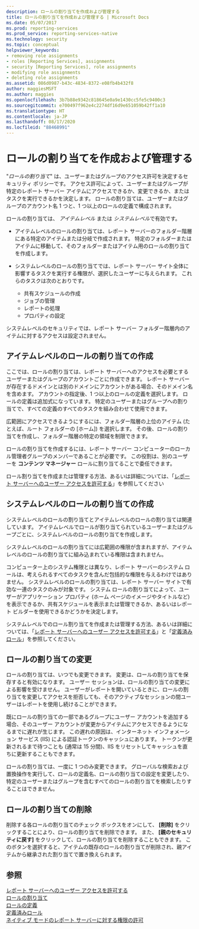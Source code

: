 ```yaml
---
description: ロールの割り当てを作成および管理する
title: ロールの割り当てを作成および管理する | Microsoft Docs
ms.date: 05/07/2017
ms.prod: reporting-services
ms.prod_service: reporting-services-native
ms.technology: security
ms.topic: conceptual
helpviewer_keywords:
- removing role assignments
- roles [Reporting Services], assignments
- security [Reporting Services], role assignments
- modifying role assignments
- deleting role assignments
ms.assetid: 086d0987-b43c-4834-8372-e08fb4b432f8
author: maggiesMSFT
ms.author: maggies
ms.openlocfilehash: 3b7b88e9342c818645e0a9e1430cc5fe5c9400c3
ms.sourcegitcommit: e700497f962e4c2274df16d9e651059b42ff1a10
ms.translationtype: HT
ms.contentlocale: ja-JP
ms.lasthandoff: 08/17/2020
ms.locfileid: "88468991"
---
```

# <a name="create-and-manage-role-assignments"></a>ロールの割り当てを作成および管理する

"*ロールの割り当て*" は、ユーザーまたはグループのアクセス許可を決定するセキュリティ ポリシーです。 アクセス許可によって、ユーザーまたはグループが特定のレポート サーバー アイテムにアクセスできるか、変更できるか、またはタスクを実行できるかを決定します。 ロールの割り当ては、ユーザーまたはグループのアカウント名 1 つと、1 つ以上のロールの定義で構成されます。

ロールの割り当ては、 *アイテムレベル* または *システムレベル*で有効です。

- アイテムレベルのロールの割り当ては、レポート サーバーのフォルダー階層にある特定のアイテムまたは分岐で作成されます。 特定のフォルダーまたはアイテムに移動して、そのフォルダーまたはアイテム用のロールの割り当てを作成します。

- システムレベルのロールの割り当てでは、レポート サーバー サイト全体に影響するタスクを実行する権限が、選択したユーザーに与えられます。 これらのタスクは次のとおりです。
  - 共有スケジュールの作成
  - ジョブの管理
  - レポートの処理
  - プロパティの設定

システムレベルのセキュリティでは、レポート サーバー フォルダー階層内のアイテムに対するアクセスは設定されません。

## <a name="creating-an-item-level-role-assignment"></a>アイテムレベルのロールの割り当ての作成

ここでは、ロールの割り当ては、レポート サーバーへのアクセスを必要とするユーザーまたはグループのアカウントごとに作成できます。 レポート サーバーが存在するドメインとは別のドメインにアカウントがある場合、そのドメイン名を含めます。 アカウントの指定後、1 つ以上のロールの定義を選択します。 ロールの定義は追加式になっています。 特定のユーザーまたはグループへの割り当てで、すべての定義のすべてのタスクを組み合わせて使用できます。

広範囲にアクセスできるようにするには、フォルダー階層の上位のアイテム (たとえば、ルート フォルダーの [ホーム]) を選択します。 その後、ロールの割り当てを作成し、フォルダー階層の特定の領域を制限できます。

ロールの割り当てを作成するには、レポート サーバー コンピューターのローカル管理者グループのメンバーであることが必要です。 この役割は、別のユーザーを **コンテンツ マネージャー** ロールに割り当てることで委任できます。

ロール割り当てを作成または管理する方法、あるいは詳細については、「[レポート サーバーへのユーザー アクセスを許可する](../../reporting-services/security/grant-user-access-to-a-report-server.md)」を参照してください
  
## <a name="creating-a-system-level-role-assignment"></a>システムレベルのロールの割り当ての作成

システムレベルのロールの割り当てとアイテムレベルのロールの割り当ては関連しています。 アイテムレベルでロールが割り当てられているユーザーまたはグループごとに、システムレベルのロールの割り当てを作成します。

システムレベルのロールの割り当てには広範囲の権限が含まれますが、アイテムレベルのロールの割り当てに組み込まれている権限は含まれません。

コンピューター上のシステム権限とは異なり、レポート サーバーのシステム ロールは、考えられるすべてのタスクを含んだ包括的な権限を与えるわけではありません。 システムレベルのロールの割り当ては、レポート サーバー サイトで有効な一連のタスクのみが対象です。 システム ロールの割り当てによって、ユーザーがアプリケーション プロパティ (ホーム ページのイメージやタイトルなど) を表示できるか、共有スケジュールを表示または管理できるか、あるいはレポート ビルダーを使用できるかどうかを決定します。

システムレベルでのロール割り当てを作成または管理する方法、あるいは詳細については、「[レポート サーバーへのユーザー アクセスを許可する](../../reporting-services/security/grant-user-access-to-a-report-server.md)」と「[定義済みロール](../../reporting-services/security/role-definitions-predefined-roles.md)」を参照してください。  

## <a name="modifying-a-role-assignment"></a>ロールの割り当ての変更

ロールの割り当ては、いつでも変更できます。 変更は、ロールの割り当てを保存すると有効になります。 ユーザー セッションは、ロールの割り当ての変更による影響を受けません。 ユーザーがレポートを開いているときに、ロールの割り当てを変更してアクセスを拒否しても、そのアクティブなセッションの間ユーザーはレポートを使用し続けることができます。

既にロールの割り当ての一部であるグループにユーザー アカウントを追加する場合、そのユーザー アカウントが変更からアイテムにアクセスできるようになるまでに遅れが生じます。 この遅れの原因は、インターネット インフォメーション サービス (IIS) による認証トークンのキャッシュにあります。 トークンが更新されるまで待つことも (通常は 15 分間)、IIS をリセットしてキャッシュを直ちに更新することもできます。

ロールの割り当ては、一度に 1 つのみ変更できます。 グローバルな検索および置換操作を実行して、ロールの定義名、ロールの割り当ての設定を変更したり、特定のユーザーまたはグループを含むすべてのロールの割り当てを検索したりすることはできません。

## <a name="deleting-a-role-assignment"></a>ロールの割り当ての削除

削除する各ロールの割り当てのチェック ボックスをオンにして、 **[削除]** をクリックすることにより、ロールの割り当てを削除できます。 また、 **[親のセキュリティに戻す]** をクリックして、ロールの割り当てを削除することもできます。 このボタンを選択すると、アイテムの既存のロールの割り当てが削除され、親アイテムから継承された割り当てで置き換えられます。

## <a name="see-also"></a>参照

[レポート サーバーへのユーザー アクセスを許可する](../../reporting-services/security/grant-user-access-to-a-report-server.md)  
[ロールの割り当て](../../reporting-services/security/role-assignments.md)  
[ロールの定義](../../reporting-services/security/role-definitions.md)  
[定義済みロール](../../reporting-services/security/role-definitions-predefined-roles.md)  
[ネイティブ モードのレポート サーバーに対する権限の許可](../../reporting-services/security/granting-permissions-on-a-native-mode-report-server.md)
